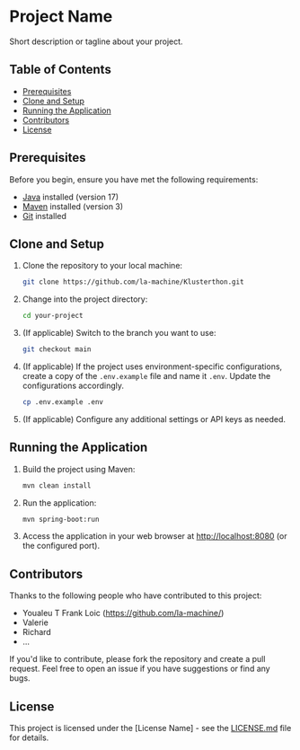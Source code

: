 # Project Name

Short description or tagline about your project.

## Table of Contents

- [Prerequisites](#prerequisites)
- [Clone and Setup](#clone-and-setup)
- [Running the Application](#running-the-application)
- [Contributors](#contributors)
- [License](#license)

## Prerequisites

Before you begin, ensure you have met the following requirements:

- [Java](https://www.oracle.com/java/technologies/javase-downloads.html) installed (version 17)
- [Maven](https://maven.apache.org/download.cgi) installed (version 3)
- [Git](https://git-scm.com/downloads) installed

## Clone and Setup

1. Clone the repository to your local machine:

    ```bash
    git clone https://github.com/la-machine/Klusterthon.git
    ```

2. Change into the project directory:

    ```bash
    cd your-project
    ```

3. (If applicable) Switch to the branch you want to use:

    ```bash
    git checkout main
    ```

4. (If applicable) If the project uses environment-specific configurations, create a copy of the `.env.example` file and name it `.env`. Update the configurations accordingly.

    ```bash
    cp .env.example .env
    ```

5. (If applicable) Configure any additional settings or API keys as needed.

## Running the Application

1. Build the project using Maven:

    ```bash
    mvn clean install
    ```

2. Run the application:

    ```bash
    mvn spring-boot:run
    ```

3. Access the application in your web browser at [http://localhost:8080](http://localhost:8080) (or the configured port).

## Contributors

Thanks to the following people who have contributed to this project:

- Youaleu T Frank Loic (https://github.com/la-machine/)
- Valerie
- Richard
- ...

If you'd like to contribute, please fork the repository and create a pull request. Feel free to open an issue if you have suggestions or find any bugs.

## License

This project is licensed under the [License Name] - see the [LICENSE.md](LICENSE.md) file for details.
